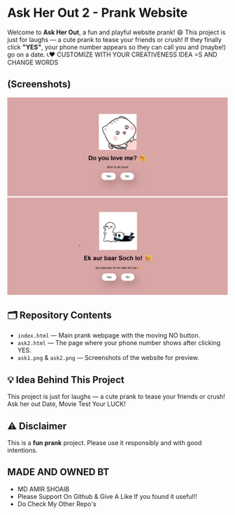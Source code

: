 # Ask Her Out 2 - Prank Website

Welcome to **Ask Her Out**, a fun and playful website prank! 😄
This project is just for laughs — a cute prank to tease your friends or crush!
If they finally click **"YES"**, your phone number appears so they can call you and (maybe!) go on a date. 📞❤️
CUSTOMIZE WITH YOUR CREATIVENESS IDEA =S AND CHANGE WORDS 

## (Screenshots)
![First](first.png)
![Second](second.png)

## 🗂️ Repository Contents
- `index.html` — Main prank webpage with the moving NO button.
- `ask2.html` — The page where your phone number shows after clicking YES.
- `ask1.png` & `ask2.png` — Screenshots of the website for preview.

## 💡 Idea Behind This Project
This project is just for laughs — a cute prank to tease your friends or crush!
Ask her out Date, Movie Test Your LUCK!

## ⚠️ Disclaimer
This is a **fun prank** project. Please use it responsibly and with good intentions.

## MADE AND OWNED BT
- MD AMIR SHOAIB
- Please Support On Github & Give A Like If you found it useful!!
- Do Check My Other Repo's
